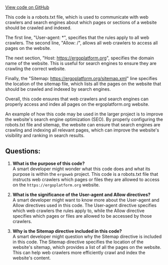 [View code on GitHub](https://github.com/ergoplatform/ergoweb/public/robots.txt)

This code is a robots.txt file, which is used to communicate with web crawlers and search engines about which pages or sections of a website should be crawled and indexed. 

The first line, "User-agent: *", specifies that the rules apply to all web crawlers. The second line, "Allow: /", allows all web crawlers to access all pages on the website. 

The next section, "Host: https://ergoplatform.org", specifies the domain name of the website. This is useful for search engines to ensure they are crawling the correct website. 

Finally, the "Sitemap: https://ergoplatform.org/sitemap.xml" line specifies the location of the sitemap file, which lists all the pages on the website that should be crawled and indexed by search engines. 

Overall, this code ensures that web crawlers and search engines can properly access and index all pages on the ergoplatform.org website. 

An example of how this code may be used in the larger project is to improve the website's search engine optimization (SEO). By properly configuring the robots.txt file and sitemap, the website can ensure that search engines are crawling and indexing all relevant pages, which can improve the website's visibility and ranking in search results.
## Questions: 
 1. **What is the purpose of this code?**\
A smart developer might wonder what this code does and what its purpose is within the `ergoweb` project. This code is a robots.txt file that instructs web crawlers which pages or files they are allowed to access on the `https://ergoplatform.org` website.

2. **What is the significance of the User-agent and Allow directives?**\
A smart developer might want to know more about the User-agent and Allow directives used in this code. The User-agent directive specifies which web crawlers the rules apply to, while the Allow directive specifies which pages or files are allowed to be accessed by those crawlers.

3. **Why is the Sitemap directive included in this code?**\
A smart developer might question why the Sitemap directive is included in this code. The Sitemap directive specifies the location of the website's sitemap, which provides a list of all the pages on the website. This can help web crawlers more efficiently crawl and index the website's content.